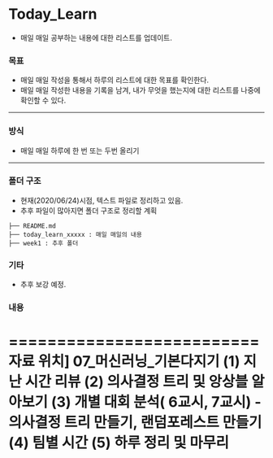 # Today_Learn
 - 매일 매일 공부하는 내용에 대한 리스트를 업데이트.
### 목표
 - 매일 매일 작성을 통해서 하루의 리스트에 대한 목표를 확인한다.
 - 매일 매일 작성한 내용을 기록을 남겨, 내가 무엇을 했는지에 대한 리스트를 나중에 확인할 수 있다.
---
### 방식
 - 매일 매일 하루에 한 번 또는 두번 올리기
---
### 폴더 구조
 - 현재(2020/06/24)시점, 텍스트 파일로 정리하고 있음.
 - 추후 파일이 많아지면 폴더 구조로 정리할 계획
```
├── README.md
├── today_learn_xxxxx : 매일 매일의 내용
├── week1 : 추후 폴더
```
### 기타
 - 추후 보강 예정.
### 내용
==========================
자료 위치] 07_머신러닝_기본다지기
(1) 지난 시간 리뷰
(2) 의사결정 트리 및 앙상블 알아보기
(3) 개별 대회 분석( 6교시, 7교시)
     - 의사결정 트리 만들기, 랜덤포레스트 만들기
(4) 팀별 시간
(5) 하루 정리 및 마무리
==================
